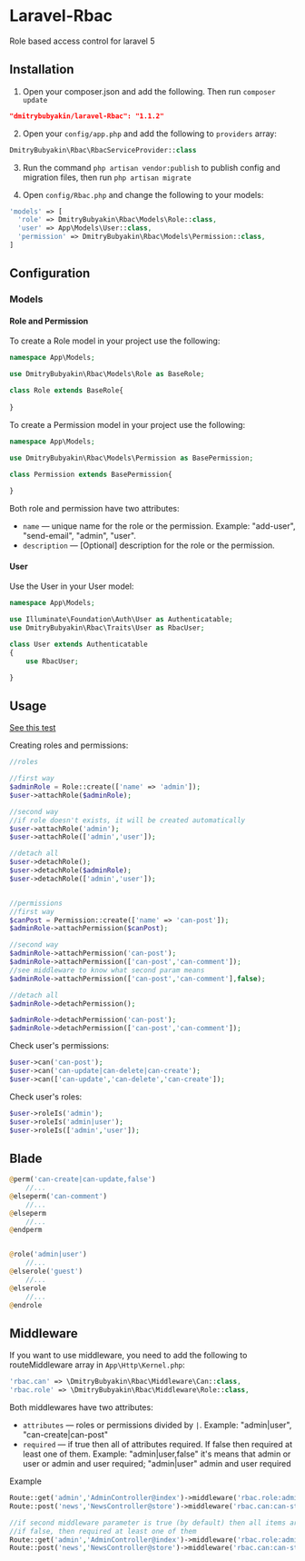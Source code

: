 # Laravel-Rbac
Role based access control for laravel 5

## Installation

1) Open your composer.json and add the following. Then run `composer update`

```json
"dmitrybubyakin/laravel-Rbac": "1.1.2"
```

2) Open your `config/app.php` and add the following to `providers` array:

```php
DmitryBubyakin\Rbac\RbacServiceProvider::class
```

3) Run the command `php artisan vendor:publish` to publish config and migration files, then run `php artisan migrate`

4) Open `config/Rbac.php` and change the following to your models:

```php
'models' => [
  'role' => DmitryBubyakin\Rbac\Models\Role::class,
  'user' => App\Models\User::class,
  'permission' => DmitryBubyakin\Rbac\Models\Permission::class,
]
```

## Configuration

### Models

#### Role and Permission

To create a Role model in your project use the following:

```php
namespace App\Models;

use DmitryBubyakin\Rbac\Models\Role as BaseRole;

class Role extends BaseRole{
	
}
```

To create a Permission model in your project use the following:

```php
namespace App\Models;

use DmitryBubyakin\Rbac\Models\Permission as BasePermission;

class Permission extends BasePermission{
	
}
```

Both role and permission have two attributes:
 - `name` &mdash; unique name for the role or the permission. Example: "add-user", "send-email", "admin", "user".
 - `description` &mdash; [Optional] description for the role or the permission.

#### User

Use the User in your User model:

```php
namespace App\Models;

use Illuminate\Foundation\Auth\User as Authenticatable;
use DmitryBubyakin\Rbac\Traits\User as RbacUser;

class User extends Authenticatable
{
    use RbacUser;

}
```

## Usage
[See this test](https://github.com/dmitrybubyakin/laravel-rbac/blob/master/tests/RbacTest.php)

Creating roles and permissions:

```php
//roles

//first way
$adminRole = Role::create(['name' => 'admin']);
$user->attachRole($adminRole);

//second way
//if role doesn't exists, it will be created automatically
$user->attachRole('admin');
$user->attachRole(['admin','user']);

//detach all
$user->detachRole();
$user->detachRole($adminRole);
$user->detachRole(['admin','user']);


//permissions
//first way
$canPost = Permission::create(['name' => 'can-post']);
$adminRole->attachPermission($canPost);

//second way
$adminRole->attachPermission('can-post');
$adminRole->attachPermission(['can-post','can-comment']);
//see middleware to know what second param means
$adminRole->attachPermission(['can-post','can-comment'],false);

//detach all
$adminRole->detachPermission();

$adminRole->detachPermission('can-post');
$adminRole->detachPermission(['can-post','can-comment']);


```

Check user's permissions:

```php
$user->can('can-post');
$user->can('can-update|can-delete|can-create');
$user->can(['can-update','can-delete','can-create']);
```

Check user's roles:

```php
$user->roleIs('admin');
$user->roleIs('admin|user');
$user->roleIs(['admin','user']);
```

## Blade

```php
@perm('can-create|can-update,false')
	//...
@elseperm('can-comment')
	//...
@elseperm
	//...
@endperm


@role('admin|user')
	//...
@elserole('guest')
	//...
@elserole
	//...
@endrole
```


## Middleware

If you want to use middleware, you need to add the following to routeMiddleware array in `App\Http\Kernel.php`:
```php
'rbac.can' => \DmitryBubyakin\Rbac\Middleware\Can::class,
'rbac.role' => \DmitryBubyakin\Rbac\Middleware\Role::class,
```

Both middlewares have two attributes:
 - `attributes` &mdash; roles or permissions divided by `|`. Example: "admin|user", "can-create|can-post"
 - `required` &mdash; if true then all of attributes required. If false then required at least one of them. Example: "admin|user,false" it's means that admin or user or admin and user required; "admin|user" admin and user required

Example

```php
Route::get('admin','AdminController@index')->middleware('rbac.role:admin|student');
Route::post('news','NewsController@store')->middleware('rbac.can:can-store|can-comment','rbac.role:admin');

//if second middleware parameter is true (by default) then all items are required
//if false, then required at least one of them
Route::get('admin','AdminController@index')->middleware('rbac.role:admin|student,true');
Route::post('news','NewsController@store')->middleware('rbac.can:can-store|can-comment,true');
```
